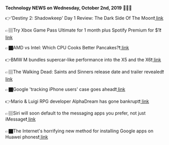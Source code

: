<b>Technology NEWS on Wednesday, October 2nd, 2019</b> 📡📡📡 

👉'Destiny 2: Shadowkeep' Day 1 Review: The Dark Side Of The Moon❗️<a href='https://www.google.com/url?rct=j&sa=t&url=https://www.forbes.com/sites/paultassi/2019/10/02/destiny-2-shadowkeep-day-1-review-the-dark-side-of-the-moon/&ct=ga&cd=CAIyGmVjZmViYzNiZjFkNzQyNDM6Y29tOmVuOlVT&usg=AFQjCNEJpd0ekLRVlOfUduOrnO_6FzywEw'> link</a>

👉🏽Try Xbox Game Pass Ultimate for 1 month plus Spotify Premium for $1❗️<a href='https://www.google.com/url?rct=j&sa=t&url=https://www.pcworld.com/article/3442957/try-xbox-game-pass-ultimate-for-1-month-plus-spotify-premium-for-1.html&ct=ga&cd=CAIyGmVjZmViYzNiZjFkNzQyNDM6Y29tOmVuOlVT&usg=AFQjCNHFSZNsvbj4CrlReb8WR7mMP-jnbg'> link</a>

👉🏿AMD vs Intel: Which CPU Cooks Better Pancakes?❗️<a href='https://www.google.com/url?rct=j&sa=t&url=https://www.tomshardware.com/reviews/intel-amd-hedt-pancakes,6366.html&ct=ga&cd=CAIyGmVjZmViYzNiZjFkNzQyNDM6Y29tOmVuOlVT&usg=AFQjCNErYRnu2YFTdeKK7j6AIm-0noLolQ'> link</a>

👉BMW M bundles supercar-like performance into the X5 and the X6❗️<a href='https://www.google.com/url?rct=j&sa=t&url=https://www.digitaltrends.com/cars/2020-bmw-x5-m-x6-m-get-600-horsepower-v8-competition-package/&ct=ga&cd=CAIyGmVjZmViYzNiZjFkNzQyNDM6Y29tOmVuOlVT&usg=AFQjCNGPJP6pPC6Fx4j7X8clLqOjwkcfPw'> link</a>

👉🏽The Walking Dead: Saints and Sinners release date and trailer revealed❗️<a href='https://www.google.com/url?rct=j&sa=t&url=https://www.windowscentral.com/walking-dead-saints-and-sinners-release-date-and-trailer-revealed&ct=ga&cd=CAIyGmVjZmViYzNiZjFkNzQyNDM6Y29tOmVuOlVT&usg=AFQjCNGzcjCAZIV0ngfXtncSh5U986qT_w'> link</a>

👉🏿Google 'tracking iPhone users' case goes ahead❗️<a href='https://www.google.com/url?rct=j&sa=t&url=https://www.bbc.com/news/technology-49908606&ct=ga&cd=CAIyGmVjZmViYzNiZjFkNzQyNDM6Y29tOmVuOlVT&usg=AFQjCNG_acu46sKqrPNEdcbWNmianL_ATA'> link</a>

👉Mario & Luigi RPG developer AlphaDream has gone bankrupt❗️<a href='https://www.google.com/url?rct=j&sa=t&url=https://metro.co.uk/2019/10/02/mario-luigi-rpg-developer-alphadream-gone-bankrupt-10848624/&ct=ga&cd=CAIyGmVjZmViYzNiZjFkNzQyNDM6Y29tOmVuOlVT&usg=AFQjCNHDwsRu1VQk_zYC9WyDoiutTYc7yA'> link</a>

👉🏽Siri will soon default to the messaging apps you prefer, not just iMessage❗️<a href='https://www.google.com/url?rct=j&sa=t&url=https://www.theverge.com/2019/10/2/20894806/siri-apple-third-party-messaging-apps-whatsapp-imessage-calls&ct=ga&cd=CAIyGmVjZmViYzNiZjFkNzQyNDM6Y29tOmVuOlVT&usg=AFQjCNEtZ__2U0-sSLSdTtpY5qDojzUSPA'> link</a>

👉🏿The Internet's horrifying new method for installing Google apps on Huawei phones❗️<a href='https://www.google.com/url?rct=j&sa=t&url=https://arstechnica.com/gadgets/2019/10/the-internets-horrifying-new-method-for-installing-google-apps-on-huawei-phones/&ct=ga&cd=CAIyGmVjZmViYzNiZjFkNzQyNDM6Y29tOmVuOlVT&usg=AFQjCNHrwfa_vQwFgJliaTE24-BoV5cAVg'> link</a>

